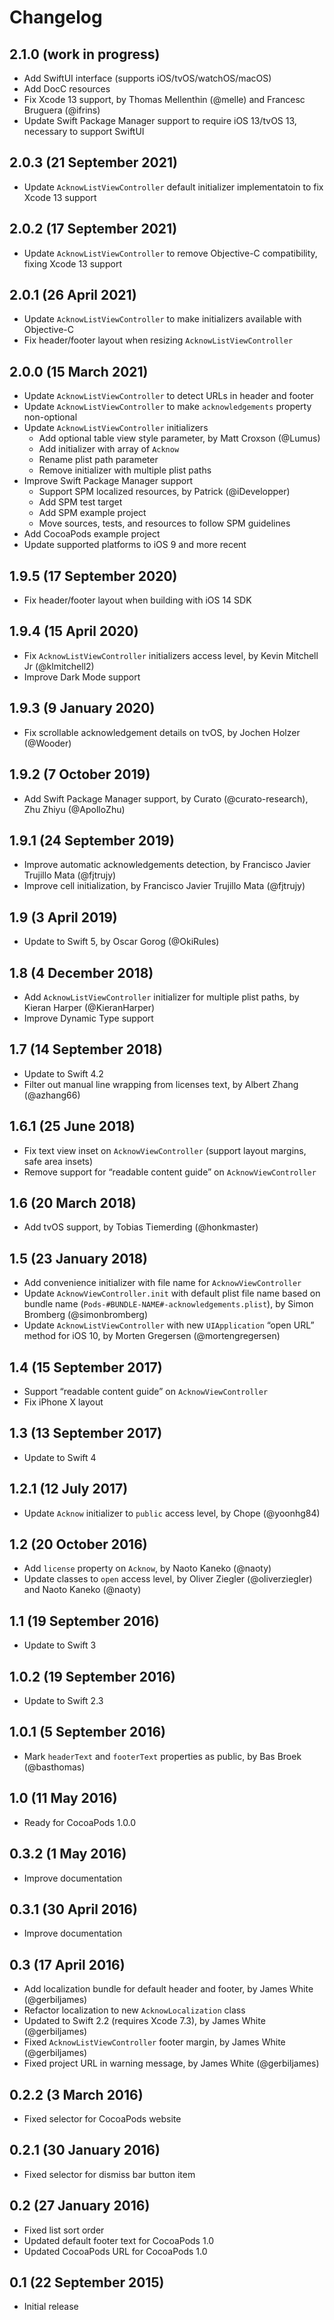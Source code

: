 # Changelog

## 2.1.0 (work in progress)

- Add SwiftUI interface (supports iOS/tvOS/watchOS/macOS)
- Add DocC resources
- Fix Xcode 13 support, by Thomas Mellenthin (@melle) and Francesc Bruguera (@ifrins)
- Update Swift Package Manager support to require iOS 13/tvOS 13, necessary to support SwiftUI


## 2.0.3 (21 September 2021)

- Update `AcknowListViewController` default initializer implementatoin to fix Xcode 13 support


## 2.0.2 (17 September 2021)

- Update `AcknowListViewController` to remove Objective-C compatibility, fixing Xcode 13 support


## 2.0.1 (26 April 2021)

- Update `AcknowListViewController` to make initializers available with Objective-C
- Fix header/footer layout when resizing `AcknowListViewController`


## 2.0.0 (15 March 2021)

- Update `AcknowListViewController` to detect URLs in header and footer
- Update `AcknowListViewController` to make `acknowledgements` property non-optional
- Update `AcknowListViewController` initializers
    - Add optional table view style parameter, by Matt Croxson (@Lumus)
    - Add initializer with array of `Acknow`
    - Rename plist path parameter
    - Remove initializer with multiple plist paths
- Improve Swift Package Manager support
    - Support SPM localized resources, by Patrick (@iDevelopper)
    - Add SPM test target
    - Add SPM example project
    - Move sources, tests, and resources to follow SPM guidelines
- Add CocoaPods example project
- Update supported platforms to iOS 9 and more recent


## 1.9.5 (17 September 2020)

- Fix header/footer layout when building with iOS 14 SDK


## 1.9.4 (15 April 2020)

- Fix `AcknowListViewController` initializers access level, by Kevin Mitchell Jr (@klmitchell2)
- Improve Dark Mode support


## 1.9.3 (9 January 2020)

- Fix scrollable acknowledgement details on tvOS, by Jochen Holzer (@Wooder)


## 1.9.2 (7 October 2019)

- Add Swift Package Manager support, by Curato (@curato-research), Zhu Zhiyu (@ApolloZhu)


## 1.9.1 (24 September 2019)

- Improve automatic acknowledgements detection, by Francisco Javier Trujillo Mata (@fjtrujy)
- Improve cell initialization, by Francisco Javier Trujillo Mata (@fjtrujy)


## 1.9 (3 April 2019)

- Update to Swift 5, by Oscar Gorog (@OkiRules)


## 1.8 (4 December 2018)

- Add `AcknowListViewController` initializer for multiple plist paths, by Kieran Harper (@KieranHarper)
- Improve Dynamic Type support


## 1.7 (14 September 2018)

- Update to Swift 4.2
- Filter out manual line wrapping from licenses text, by Albert Zhang (@azhang66)


## 1.6.1 (25 June 2018)

- Fix text view inset on `AcknowViewController` (support layout margins, safe area insets)
- Remove support for “readable content guide” on `AcknowViewController`


## 1.6 (20 March 2018)

- Add tvOS support, by Tobias Tiemerding (@honkmaster)


## 1.5 (23 January 2018)

- Add convenience initializer with file name for `AcknowViewController`
- Update `AcknowViewController.init` with default plist file name based on bundle name (`Pods-#BUNDLE-NAME#-acknowledgements.plist`), by Simon Bromberg (@simonbromberg)
- Update `AcknowListViewController` with new `UIApplication` “open URL” method for iOS 10, by Morten Gregersen (@mortengregersen)


## 1.4 (15 September 2017)

- Support “readable content guide” on `AcknowViewController`
- Fix iPhone X layout


## 1.3 (13 September 2017)

- Update to Swift 4


## 1.2.1 (12 July 2017)

- Update `Acknow` initializer to `public` access level, by Chope (@yoonhg84)


## 1.2 (20 October 2016)

- Add `license` property on `Acknow`, by Naoto Kaneko (@naoty)
- Update classes to `open` access level, by Oliver Ziegler (@oliverziegler) and Naoto Kaneko (@naoty)


## 1.1 (19 September 2016)

- Update to Swift 3


## 1.0.2 (19 September 2016)

- Update to Swift 2.3


## 1.0.1 (5 September 2016)

- Mark `headerText` and `footerText` properties as public, by Bas Broek (@basthomas)


## 1.0 (11 May 2016)

- Ready for CocoaPods 1.0.0


## 0.3.2 (1 May 2016)

- Improve documentation


## 0.3.1 (30 April 2016)

- Improve documentation


## 0.3 (17 April 2016)

- Add localization bundle for default header and footer, by James White (@gerbiljames)
- Refactor localization to new `AcknowLocalization` class
- Updated to Swift 2.2 (requires Xcode 7.3), by James White (@gerbiljames)
- Fixed `AcknowListViewController` footer margin, by James White (@gerbiljames)
- Fixed project URL in warning message, by James White (@gerbiljames)


## 0.2.2 (3 March 2016)

- Fixed selector for CocoaPods website


## 0.2.1 (30 January 2016)

- Fixed selector for dismiss bar button item


## 0.2 (27 January 2016)

- Fixed list sort order
- Updated default footer text for CocoaPods 1.0
- Updated CocoaPods URL for CocoaPods 1.0


## 0.1 (22 September 2015)

- Initial release
